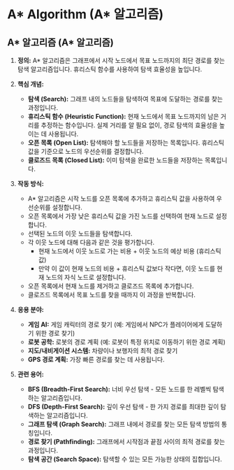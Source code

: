 # A* Algorithm (A* 알고리즘)

## A* 알고리즘 (A* 알고리즘)

1.  **정의:** A* 알고리즘은 그래프에서 시작 노드에서 목표 노드까지의 최단 경로를 찾는 탐색 알고리즘입니다. 휴리스틱 함수를 사용하여 탐색 효율성을 높입니다.

2.  **핵심 개념:**
    *   **탐색 (Search):** 그래프 내의 노드들을 탐색하여 목표에 도달하는 경로를 찾는 과정입니다.
    *   **휴리스틱 함수 (Heuristic Function):**  현재 노드에서 목표 노드까지의 남은 거리를 추정하는 함수입니다.  실제 거리를 알 필요 없이, 경로 탐색의 효율성을 높이는 데 사용됩니다.
    *   **오픈 목록 (Open List):** 탐색해야 할 노드들을 저장하는 목록입니다. 휴리스틱 값을 기준으로 노드의 우선순위를 결정합니다.
    *   **클로즈드 목록 (Closed List):** 이미 탐색을 완료한 노드들을 저장하는 목록입니다.

3.  **작동 방식:**
    *   A* 알고리즘은 시작 노드를 오픈 목록에 추가하고 휴리스틱 값을 사용하여 우선순위를 설정합니다.
    *   오픈 목록에서 가장 낮은 휴리스틱 값을 가진 노드를 선택하여 현재 노드로 설정합니다.
    *   선택된 노드의 이웃 노드들을 탐색합니다.
    *   각 이웃 노드에 대해 다음과 같은 것을 평가합니다.
        *   현재 노드에서 이웃 노드로 가는 비용 + 이웃 노드의 예상 비용 (휴리스틱 값)
        *   만약 이 값이 현재 노드의 비용 + 휴리스틱 값보다 작다면, 이웃 노드를 현재 노드의 자식 노드로 설정합니다.
    *   오픈 목록에서 현재 노드를 제거하고 클로즈드 목록에 추가합니다.
    *   클로즈드 목록에서 목표 노드를 찾을 때까지 이 과정을 반복합니다.

4.  **응용 분야:**
    *   **게임 AI:** 게임 캐릭터의 경로 찾기 (예: 게임에서 NPC가 플레이어에게 도달하기 위한 경로 찾기)
    *   **로봇 공학:** 로봇의 경로 계획 (예: 로봇이 특정 위치로 이동하기 위한 경로 계획)
    *   **지도/내비게이션 시스템:** 차량이나 보행자의 최적 경로 찾기
    *   **GPS 경로 계획:**  가장 빠른 경로를 찾는 데 사용됩니다.

5.  **관련 용어:**
    *   **BFS (Breadth-First Search):**  너비 우선 탐색 - 모든 노드를 한 레벨씩 탐색하는 알고리즘입니다.
    *   **DFS (Depth-First Search):**  깊이 우선 탐색 - 한 가지 경로를 최대한 깊이 탐색하는 알고리즘입니다.
    *   **그래프 탐색 (Graph Search):**  그래프 내에서 경로를 찾는 모든 탐색 방법의 통칭입니다.
    *   **경로 찾기 (Pathfinding):**  그래프에서 시작점과 끝점 사이의 최적 경로를 찾는 과정입니다.
    *   **탐색 공간 (Search Space):**  탐색할 수 있는 모든 가능한 상태의 집합입니다.